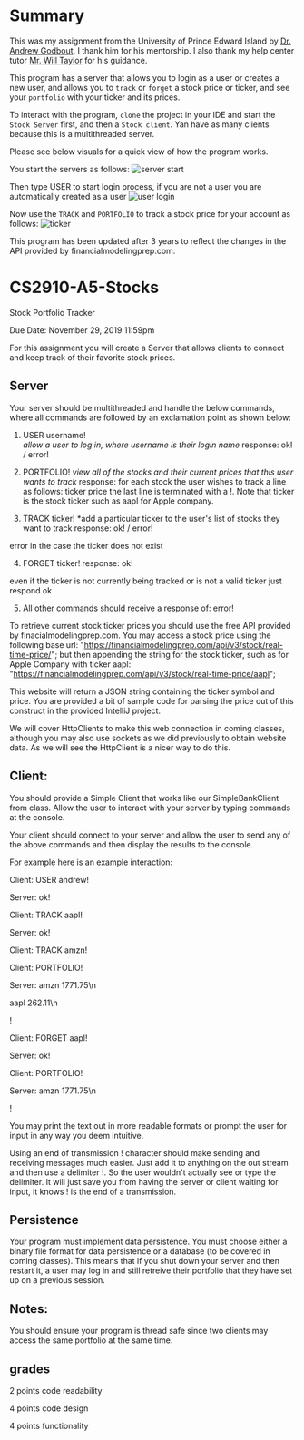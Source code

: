 # Summary 

This was my assignment from the University of Prince Edward Island by [Dr. Andrew Godbout](https://github.com/andrewgodbout). I thank him for his mentorship. I also thank my help center tutor [Mr. Will Taylor](https://github.com/wtaylor17) for his guidance. 

This program has a server that allows you to login as a user or creates a new user, and allows you to `track` or `forget` a stock price or ticker, and see your `portfolio` with your ticker and its prices. 

To interact with the program, `clone` the project in your IDE and start the `Stock Server` first, and then a `Stock client`. Yan have as many clients because this is a multithreaded server. 

Please see below visuals for a quick view of how the program works. 

You start the servers as follows: 
![server start](https://media.giphy.com/media/FKbxrwlm5K7HQf36M6/giphy.gif)

Then type USER to start login process, if you are not a user you are automatically created as a user
![user login](https://media.giphy.com/media/MzXJDjmU7iaPr6laGJ/giphy.gif)

Now use the `TRACK` and `PORTFOLIO` to track a stock price for your account as follows:
![ticker](https://media.giphy.com/media/3t9wCszjQiLCYfi22e/giphy.gif)

This program has been updated after 3 years to reflect the changes in the API provided by financialmodelingprep.com. 

# CS2910-A5-Stocks
Stock Portfolio Tracker

Due Date: November 29, 2019 11:59pm

For this assignment you will create a Server that allows clients to connect and keep track of their favorite stock prices.

## Server

Your server should be multithreaded and handle the below commands, where all commands are followed by an exclamation point as shown below:

1. USER username!  
*allow a user to log in, where username is their login name*
response: ok! / error! 

2. PORTFOLIO! 
*view all of the stocks and their current prices that this user wants to track*
response: 
for each stock the user wishes to track a line as follows:
ticker price
the last line is terminated with a !. Note that ticker is the stock ticker such as aapl for Apple company.

3. TRACK ticker! 
*add a particular ticker to the user's list of stocks they want to track
response: 
ok! / error! 

error in the case the ticker does not exist

4. FORGET ticker!
response: 
ok!

even if the ticker is not currently being tracked or is not a valid ticker just respond ok

5. All other commands should receive a response of:
error! 

To retrieve current stock ticker prices you should use the free API provided by finacialmodelingprep.com.
You may access a stock price using the following base url:
"https://financialmodelingprep.com/api/v3/stock/real-time-price/";
but then appending the string for the stock ticker, such as for Apple Company with ticker aapl:
"https://financialmodelingprep.com/api/v3/stock/real-time-price/aapl";

This website will return a JSON string containing the ticker symbol and price. You are provided a bit of sample code for parsing the price out of this construct in the provided IntelliJ project.

We will cover HttpClients to make this web connection in coming classes, although you may also use sockets as we did previously to obtain website data. As we will see the HttpClient is a nicer way to do this.

## Client:
You should provide a Simple Client that works like our SimpleBankClient from class. Allow the user to interact with your server by typing commands at the console. 

Your client should connect to your server and allow the user to send any of the above commands and then display the results to the console. 

For example here is an example interaction:

Client: USER andrew!

Server: ok!

Client: TRACK aapl! 

Server: ok!

Client: TRACK amzn!

Client: PORTFOLIO!

Server: amzn 1771.75\n

aapl 262.11\n

!

Client: FORGET aapl!

Server: ok!

Client: PORTFOLIO!

Server: amzn 1771.75\n

!

You may print the text out in more readable formats or prompt the user for input in any way you deem intuitive. 

Using an end of transmission ! character should make sending and receiving messages much easier. Just add it to anything on the out stream and then use a delimiter !. So the user wouldn't actually see or type the delimiter. It will just save you from having the server or client waiting for input, it knows ! is the end of a transmission.

## Persistence

Your program must implement data persistence. You must choose either a binary file format for data persistence or a database (to be covered in coming classes). This means that if you shut down your server and then restart it, a user may log in and still retreive their portfolio that they have set up on a previous session.

## Notes:

You should ensure your program is thread safe since two clients may access the same portfolio at the same time.

## grades

2 points code readability

4 points code design

4 points functionality






